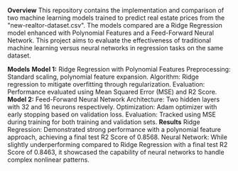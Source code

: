 **Overview**
  This repository contains the implementation and comparison of two machine learning models trained to predict real estate prices from the "new-realtor-dataset.csv". The models compared are a Ridge Regression model enhanced with Polynomial Features and a Feed-Forward Neural Network. This project aims to evaluate the effectiveness of traditional machine learning versus neural networks in regression tasks on the same dataset.

**Models**
  **Model 1:** Ridge Regression with Polynomial Features
    Preprocessing: Standard scaling, polynomial feature expansion.
    Algorithm: Ridge regression to mitigate overfitting through regularization.
    Evaluation: Performance evaluated using Mean Squared Error (MSE) and R2 Score.
  **Model 2:** Feed-Forward Neural Network
    Architecture: Two hidden layers with 32 and 16 neurons respectively.
    Optimization: Adam optimizer with early stopping based on validation loss.
    Evaluation: Tracked using MSE during training for both training and validation sets.
**Results**
  Ridge Regression: Demonstrated strong performance with a polynomial feature approach, achieving a final test R2 Score of 0.8568.
  Neural Network: While slightly underperforming compared to Ridge Regression with a final test R2 Score of 0.8463, it showcased the capability of neural networks to handle complex nonlinear patterns.
